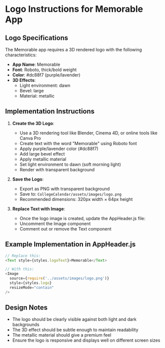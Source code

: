 # Logo Instructions for Memorable App

## Logo Specifications

The Memorable app requires a 3D rendered logo with the following characteristics:

- **App Name**: Memorable
- **Font**: Roboto, thick/bold weight
- **Color**: #dc88f7 (purple/lavender)
- **3D Effects**:
  - Light environment: dawn
  - Bevel: large
  - Material: metallic

## Implementation Instructions

1. **Create the 3D Logo**:
   - Use a 3D rendering tool like Blender, Cinema 4D, or online tools like Canva Pro
   - Create text with the word "Memorable" using Roboto font
   - Apply purple/lavender color (#dc88f7)
   - Add large bevel effect
   - Apply metallic material
   - Set light environment to dawn (soft morning light)
   - Render with transparent background

2. **Save the Logo**:
   - Export as PNG with transparent background
   - Save to: `CollegeCalendar/assets/images/logo.png`
   - Recommended dimensions: 320px width × 64px height

3. **Replace Text with Image**:
   - Once the logo image is created, update the AppHeader.js file:
   - Uncomment the Image component
   - Comment out or remove the Text component

## Example Implementation in AppHeader.js

```javascript
// Replace this:
<Text style={styles.logoText}>Memorable</Text>

// With this:
<Image
  source={require('../assets/images/logo.png')}
  style={styles.logo}
  resizeMode="contain"
/>
```

## Design Notes

- The logo should be clearly visible against both light and dark backgrounds
- The 3D effect should be subtle enough to maintain readability
- The metallic material should give a premium feel
- Ensure the logo is responsive and displays well on different screen sizes 